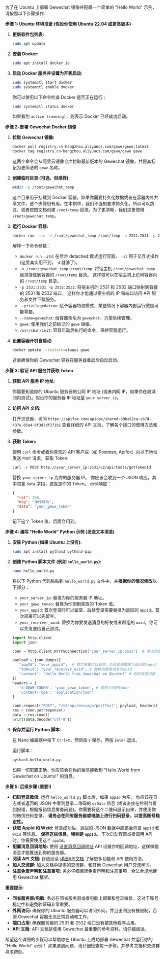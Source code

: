 为了在 Ubuntu 上部署 Gewechat 镜像并配置一个简单的 "Hello World" 示例，请按照以下步骤操作：

**步骤 1: Ubuntu 环境准备 (假设你使用 Ubuntu 22.04 或更高版本)**

1.  **更新软件包列表:**

    ```bash
    sudo apt update
    ```

2.  **安装 Docker:**

    ```bash
    sudo apt install docker.io
    ```

3.  **启动 Docker 服务并设置为开机启动:**

    ```bash
    sudo systemctl start docker
    sudo systemctl enable docker
    ```

    你可以使用以下命令检查 Docker 是否正在运行：

    ```bash
    sudo systemctl status docker
    ```

    如果看到 `active (running)`，则表示 Docker 已经成功启动。

**步骤 2: 部署 Gewechat Docker 镜像**

1.  **拉取 Gewechat 镜像:**

    ```bash
    docker pull registry.cn-hangzhou.aliyuncs.com/gewe/gewe:latest
    docker tag registry.cn-hangzhou.aliyuncs.com/gewe/gewe gewe
    ```

    这两个命令会从阿里云镜像仓库拉取最新版本的 Gewechat 镜像，并将其标记为更简洁的 `gewe` 名称。

2.  **创建临时目录 (可选，但推荐):**

    ```bash
    mkdir -p /root/gewechat_temp
    ```

    这个目录用于挂载到 Docker 容器，如果你需要持久化数据或者在容器内外共享文件，这个步骤很有用。在本例中，我们不强制要求持久化，所以可以跳过，或者按照文档创建 `/root/temp` 目录。为了更清晰，我们这里使用 `/root/gewechat_temp`。

3.  **运行 Docker 容器:**

    ```bash
    docker run -itd -v /root/gewechat_temp:/root/temp -p 2531:2531 -p 2532:2532 --privileged=true --name=gewechat gewe /usr/sbin/init
    ```

    解释一下命令参数：

    *   `docker run -itd`:  在后台 detached 模式运行容器， `-it` 用于交互式操作 (这里其实用不到，`-d` 就够了)。
    *   `-v /root/gewechat_temp:/root/temp`:  将宿主机 `/root/gewechat_temp` 目录挂载到容器的 `/root/temp` 目录。 这样做可以在宿主机上访问容器内的 `/root/temp` 目录。
    *   `-p 2531:2531 -p 2532:2532`: 将宿主机的 2531 和 2532 端口映射到容器的 2531 和 2532 端口。 这样你才能通过宿主机的 IP 和端口访问 API 服务和文件下载服务。
    *   `--privileged=true`:  赋予容器特权模式，某些情况下容器内部运行微信可能需要。
    *   `--name=gewechat`:  给容器命名为 `gewechat`，方便后续管理。
    *   `gewe`:  使用我们之前标记的 `gewe` 镜像。
    *   `/usr/sbin/init`:  容器启动后执行的命令，保持容器运行。

4.  **设置容器开机自启动:**

    ```bash
    docker update --restart=always gewe
    ```

    这会确保你的 Gewechat 容器在服务器重启后自动启动。

**步骤 3: 验证 API 服务并获取 Token**

1.  **获取 API 服务 IP 地址:**

    你需要知道你的 Ubuntu 服务器的公网 IP 地址 (或者内网 IP，如果你在局域网内测试)。假设你的服务器 IP 地址是 `your_server_ip`。

2.  **访问 API 文档:**

    打开浏览器，访问 `https://apifox.com/apidoc/shared-69ba62ca-cb7d-437e-85e4-6f3d3df271b1`  查看详细的 API 文档，了解各个接口的使用方法和参数。

3.  **获取 Token:**

    使用 `curl` 命令或者你喜欢的 API 客户端（如 Postman, Apifox）向以下地址发送 `POST` 请求，获取 Token:

    ```bash
    curl -X POST http://your_server_ip:2531/v2/api/tools/getTokenId
    ```

    替换 `your_server_ip` 为你的服务器 IP。  你应该会收到一个 JSON 响应，其中包含 `data` 字段，这就是你的 Token。 示例响应：

    ```json
    {
      "ret": 200,
      "msg": "操作成功",
      "data": "your_gewe_token"
    }
    ```

    记下这个 Token 值，后面会用到。

**步骤 4:  编写 "Hello World" Python 示例 (发送文本消息)**

1.  **安装 Python (如果 Ubuntu 上没有):**

    ```bash
    sudo apt install python3 python3-pip
    ```

2.  **创建 Python 脚本文件 (例如 `hello_world.py`):**

    ```bash
    nano hello_world.py
    ```

    将以下 Python 代码粘贴到 `hello_world.py` 文件中，并**根据你的情况修改**以下部分：

    *   `your_server_ip`:  替换为你的服务器 IP 地址。
    *   `your_gewe_token`: 替换为你刚刚获取的 Token 值。
    *   `your_appid`:  首次登录时可以留空，后续登录需要替换为返回的 `appid`。首次部署可以先留空。
    *   `your_receiver_wxid`:  替换为你要发送消息的好友或者群组的 `wxid`。你可以先发送给自己测试。

    ```python
    import http.client
    import json

    conn = http.client.HTTPSConnection("your_server_ip:2531")  # 修改为你的服务器IP和端口

    payload = json.dumps({
       "appId": "your_appid",  # 首次部署可以留空，后续登录替换为返回的appid
       "toWxid": "your_receiver_wxid", # 替换为接收消息的wxid
       "content": "Hello World from Gewechat on Ubuntu!" # 你的消息内容
    })
    headers = {
       'X-GEWE-TOKEN': 'your_gewe_token', # 替换为你的Token
       'Content-Type': 'application/json'
    }

    conn.request("POST", "/v2/api/message/postText", payload, headers)
    res = conn.getresponse()
    data = res.read()
    print(data.decode("utf-8"))
    ```

3.  **保存并运行 Python 脚本:**

    在 Nano 编辑器中按下 `Ctrl+X`，然后按 `Y` 保存，再按 `Enter` 退出。

    运行脚本：

    ```bash
    python3 hello_world.py
    ```

    如果一切配置正确，你应该会在你的微信接收到 "Hello World from Gewechat on Ubuntu!" 的消息。

**步骤 5:  后续步骤 (重要!)**

*   **扫码登录微信:** 运行 `hello_world.py` 脚本后，如果 `appId` 为空， 你应该在日志或者返回的 JSON 中看到登录二维码的 `qrData` 信息 (或者直接在控制台看到报错，根据报错信息排查问题)。你需要将这个二维码展示出来，并使用你的微信扫码登录。 **请务必在同省服务器或电脑上进行扫码登录，以提高账号稳定性。**
*   **获取 AppId 和 Wxid:**  登录成功后，返回的 JSON 数据中应该会包含 `appId` 和 `wxid` 等信息。  **保存这些信息，特别是 `appId`。**  下次启动容器或者调用 API 时，你需要使用这个 `appId`。
*   **配置消息回调地址:**  使用 [设置消息回调地址](#设置消息回调地址) API 设置你的回调地址，这样微信消息才能推送到你的服务器。
*   **阅读 API 文档:**  仔细阅读 [详细API文档](https://apifox.com/apidoc/shared-69ba62ca-cb7d-437e-85e4-6f3d3df271b1) 了解更多功能和 API 使用方法。
*   **加入交流群:**  加入文档中提供的交流群，和其他 Gewechat 用户交流学习。
*   **注意免责声明和注意事项:**  务必仔细阅读免责声明和注意事项，合法合规地使用 Gewechat 框架。

**重要提示:**

*   **同省服务器/电脑:**  务必在同省服务器或者电脑上部署和登录微信，这对于账号稳定性和避免验证码非常重要。
*   **外网访问:**  确保你的 Ubuntu 服务器可以访问外网，并且出网没有被限制，否则 Gewechat 容器无法正常启动和工作。
*   **端口占用:**  确保服务器的 2531 和 2532 端口没有被其他程序占用。
*   **API 文档:**  API 文档是使用 Gewechat 最重要的参考资料，请仔细阅读。

希望这个详细的步骤可以帮助你在 Ubuntu 上成功部署 Gewechat 并运行你的 "Hello World" 示例！ 如果遇到问题，请仔细检查每一步骤，并参考文档和交流群寻求帮助。
